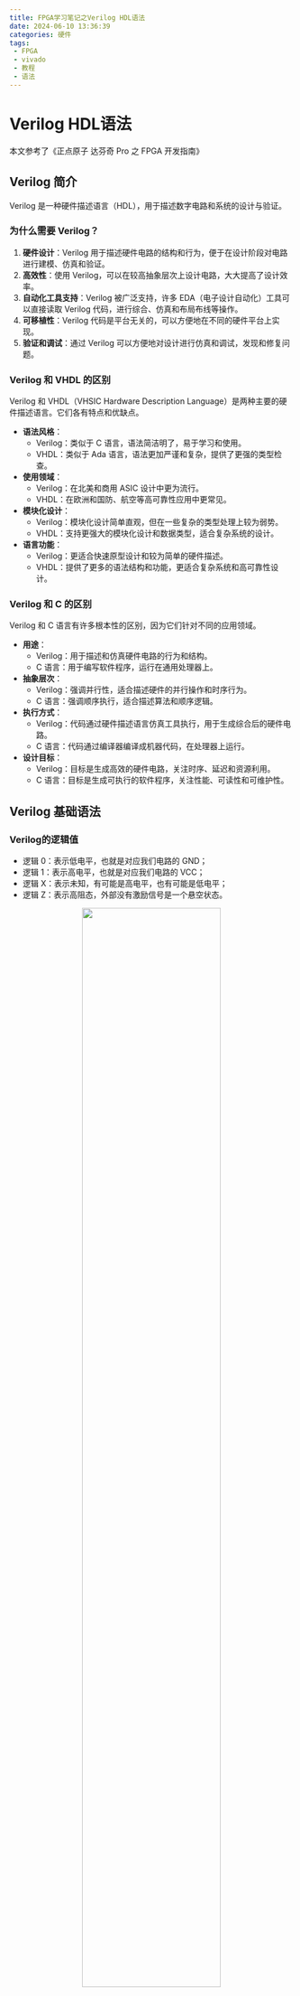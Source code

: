```yaml
---
title: FPGA学习笔记之Verilog HDL语法
date: 2024-06-10 13:36:39
categories: 硬件
tags:
 - FPGA
 - vivado
 - 教程
 - 语法
---
```



# Verilog HDL语法

本文参考了《正点原子 达芬奇 Pro 之 FPGA 开发指南》

## Verilog 简介

Verilog 是一种硬件描述语言（HDL），用于描述数字电路和系统的设计与验证。

### 为什么需要 Verilog？

1. **硬件设计**：Verilog 用于描述硬件电路的结构和行为，便于在设计阶段对电路进行建模、仿真和验证。
2. **高效性**：使用 Verilog，可以在较高抽象层次上设计电路，大大提高了设计效率。
3. **自动化工具支持**：Verilog 被广泛支持，许多 EDA（电子设计自动化）工具可以直接读取 Verilog 代码，进行综合、仿真和布局布线等操作。
4. **可移植性**：Verilog 代码是平台无关的，可以方便地在不同的硬件平台上实现。
5. **验证和调试**：通过 Verilog 可以方便地对设计进行仿真和调试，发现和修复问题。

### Verilog 和 VHDL 的区别
Verilog 和 VHDL（VHSIC Hardware Description Language）是两种主要的硬件描述语言。它们各有特点和优缺点。

- **语法风格**：
    - Verilog：类似于 C 语言，语法简洁明了，易于学习和使用。
    - VHDL：类似于 Ada 语言，语法更加严谨和复杂，提供了更强的类型检查。
- **使用领域**：
    - Verilog：在北美和商用 ASIC 设计中更为流行。
    - VHDL：在欧洲和国防、航空等高可靠性应用中更常见。
- **模块化设计**：
    - Verilog：模块化设计简单直观，但在一些复杂的类型处理上较为弱势。
    - VHDL：支持更强大的模块化设计和数据类型，适合复杂系统的设计。
- **语言功能**：
    - Verilog：更适合快速原型设计和较为简单的硬件描述。
    - VHDL：提供了更多的语法结构和功能，更适合复杂系统和高可靠性设计。

### Verilog 和 C 的区别
Verilog 和 C 语言有许多根本性的区别，因为它们针对不同的应用领域。

- **用途**：
    - Verilog：用于描述和仿真硬件电路的行为和结构。
    - C 语言：用于编写软件程序，运行在通用处理器上。
- **抽象层次**：
    - Verilog：强调并行性，适合描述硬件的并行操作和时序行为。
    - C 语言：强调顺序执行，适合描述算法和顺序逻辑。
- **执行方式**：
    - Verilog：代码通过硬件描述语言仿真工具执行，用于生成综合后的硬件电路。
    - C 语言：代码通过编译器编译成机器代码，在处理器上运行。
- **设计目标**：
    - Verilog：目标是生成高效的硬件电路，关注时序、延迟和资源利用。
    - C 语言：目标是生成可执行的软件程序，关注性能、可读性和可维护性。

## Verilog 基础语法

### Verilog的逻辑值

- 逻辑 0：表示低电平，也就是对应我们电路的 GND；
- 逻辑 1：表示高电平，也就是对应我们电路的 VCC；
- 逻辑 X：表示未知，有可能是高电平，也有可能是低电平；
- 逻辑 Z：表示高阻态，外部没有激励信号是一个悬空状态。

<div align="center">
<img src=./verilog-hdl/1.png width=70%/>
</div>

### Verilog的数字进制格式

- Verilog 数字进制格式包括二进制、八进制、十进制和十六进制，一般常用的为二进制、十进制和十六进制。 
- 二进制表示如下：4’**b**0101 表示 4 位二进制数字 0101； 
- 十进制表示如下：4’**d**2 表示 4 位十进制数字 2（二进制 0010）； 
- 十六进制表示如下：4’**h**a 表示 4 位十六进制数字 a（二进制 1010），十六进制的计数方式为 0，1，2…9，a，b，c，d，e，f，最大计数为 f（f：十进制表示为 15）。 
- 当代码中没有指定数字的位宽与进制时，默认为 32 位的十进制，比如 100，实际上表示的值为32’d100。 


### Verilog 的标识符

- 标识符(identifier）用于定义模块名、端口名和信号名等。
- Verilog 的标识符可以是任意一组字母、数字、$和_(下划线)符号的组合
- 但标识符的第一个字符必须是字母或者下划线。
- 另外，标识符是区分大小写的。

- 注意：
  - 不建议大小写混合使用，
  - 普通内部信号建议全部小写，
  - 参数定义建议大写，
  - 另外信号命名最好体现信号的含义。 

- 以下是一些书写规范的要求： 
  1. 用有意义的有效的名字如 sum、cpu_addr 等。 
  2. 用下划线区分词语组合，如 cpu_addr。 
  3. 采用一些前缀或后缀，比如：时钟采用 clk 前缀：clk_50m，clk_cpu；低电平采用_n 后缀：enable_n； 
  4. 统一缩写，如全局复位信号 rst。 
  5. 同一信号在不同层次保持一致性，如同一时钟信号必须在各模块保持一致。 
  6. 自定义的标识符不能与保留字（关键词）同名。 
  7. 参数统一采用大写，如定义参数使用 SIZE。 

### Verilog 的数据类型 

在 Verilog 语法中，主要有三大类数据类型，即**寄存器类型**、**线网类型**和**参数类型**。从名称中，我们可以看出，真正在数字电路中起作用的数据类型应该是寄存器类型和线网类型。

#### 1. 寄存器类型
- 寄存器类型表示一个抽象的数据存储单元，它只能在 `always` 语句和 `initial` 语句中被赋值
- 如果该过程语句描述的是**时序逻辑**，即 `always` 语句<u>带有时钟信号</u>，则该寄存器变量对应为**寄存器**
- 如果该过程语句描述的是**组合逻辑**，即 `always` 语句<u>不带有时钟信号</u>，则该寄存器变量对应为**硬件连线**
- 寄存器类型的缺省值是 x（未知状态）。
- 寄存器数据类型有很多种，如 `reg`、`integer`、`real` 等，其中最常用的就是 `reg` 类型，它的使用方法如下： 

```verilog
//reg define 
reg  [31:0]  delay_cnt;    //延时计数器 
reg          key_flag ;    //按键标志 
```


#### 2. 线网类型
- 线网表示 Verilog 结构化元件间的物理连线。
- 它的值由驱动元件的值决定，例如连续赋值或门的输出。
- 如果没有驱动元件连接到线网，线网的缺省值为 z（高阻态）。
- 线网类型同寄存器类型一样也是有很多种，如 `tri` 和 `wire` 等，其中最常用的就是 `wire` 类型，它的使用方法如下：

```verilog
//wire define 
wire         data_en;         //数据使能信号 
wire  [7:0]  data   ;         //数据
``` 

#### 3. 参数类型
- 参数其实就是一个常量，常被用于定义状态机的状态、数据位宽和延迟大小
等
- 在定义参数时，我们可以一次定义多个参数，参数与参数之间需要用逗号隔开。
- 采用标识符来代表一个常量可以提高程序的可读性和可维护性。
- 在模块调用时，可通过参数传递来改变被调用模块中已定义的参数。
- 是参数的定义是局部的，只在当前模块中有效。它的使用方法如下：

```verilog
//parameter define 
parameter    DATA_WIDTH = 8;  //数据位宽为8位
``` 

### Verilog 的运算符

- 大部分运算符与C相同，本文就讲述特别且常用的运算符
#### 1.位运算符
- 位运算符是一类最基本的运算符，可以认为它们直接对应数字逻辑中的与、或、非门等逻辑门。常用的位运算符如下表所示。
- 位运算符的与、或、非与逻辑运算符逻辑与、逻辑或、逻辑非使用时候容易混淆，逻辑运算符一般用在条件判断上，位运算符一般用在信号赋值上。 

| 符合 | 使用方法 | 说明 |
| :-----| :---- | :---- |
| ~ | ~a | 将 a 的每个位进行取反 |
| & | a&b | 将 a 的每个位与 b 相同的位进行相与  |
| \| |a\|b | 将 a 的每个位与 b 相同的位进行相或 |
| ^ | a ^ b  | 将 a 的每个位与 b 相同的位进行异或 |


#### 2.移位运算符
- 移位运算符包括左移位运算符和右移位运算符，这两种移位运算符都**用 0 来填补移出的空位**。
- 假设 a 有 8bit 数据位宽，那么 `a<<2`，表示 a 左移 2bit，a 还是 8bit 数据位宽，a 的最高 2bit 数据被移位丢弃了，最低 2bit 数据固定补 0。
- 如果 a 是 3（二进制：00000011），那么 3 左移 2bit，`3<<2`，就是 12（二进制：00001100）。一般使用左移位运算代替乘法，右移位运算代替除法，但是这种也只能表示 2 的指数次幂的乘除法。 

| 符合 | 使用方法 | 说明 |
| :-----| :---- | :---- |
| << |  a << b |  将 a 左移 b 位 | 
| >> |  a >> b |  将 a 右移 b 位 | 


#### 3.拼接运算符
- Verilog 中有一个特殊的运算符是 C 语言中没有的，就是位拼接运算符。用这个运算符可以把两个或多个信号的某些位拼接起来进行运算操作。
  
| 符合 | 使用方法 | 说明 |
| :-----| :---- | :---- |
| {}  |  {a,b} |  将 a 和 b 拼接起来，作为一个新信号 | 


## Verilog 程序框架
### 关键字 
- Verilog 和 C 语言类似，都因编写需要定义了一系列保留字，叫做关键字（或关键词）。这些保留字是识别语法的关键。
![](./verilog-hdl/2.png)
- **实际经常使用的主要如下表**:

<div align="center">
<img src=./verilog-hdl/3.png width=70%/>
</div>

### 程序框架
- Verilog 的基本设计单元是“**模块**”(block)，一个模块是由两部分组成的，一部分**描述接口**，另一部分**描述逻辑功能**。
- 每个Verilog程序包括4个主要的部分：**端口定义**、**IO说明**、**内部信号声明**、**功能定义**。

- 以 《正点原子 达芬奇 Pro 之 FPGA 开发指南》提供的LED 流水灯程序为例来展示 Verilog 的程序框架，代码如下所示（注意：代码中前面的行号只是为了方便大家阅读代码与快速定位到行号的位置，在实际编写代码时不可以添加行号，否则编译代码时会报错）。

```verilog
1  module led( 
2      input               sys_clk  ,  //系统时钟 
3      input               sys_rst_n,  //系统复位，低电平有效 
4      output  reg  [3:0]  led         //4 位 LED 灯 
5      ); 
6   
7  //parameter define 
8  parameter  WIDTH     = 25        ; 
9  parameter  COUNT_MAX = 25_000_000;  //板载 50M 时钟=20ns，0.5s/20ns=25000000，需要 25bit 
10                                     //位宽 
11
12 //reg define 
13 reg    [WIDTH-1:0]  counter     ; 
14 reg    [1:0]        led_ctrl_cnt; 
15  
16 //wire define 
17 wire                counter_en  ; 
18  
19 //*******************************************************************
20 //**                                 main code 
21 //*******************************************************************
22  
23 //计数到最大值时产生高电平使能信号 
24 assign  counter_en = (counter == (COUNT_MAX - 1'b1))  ?  1'b1  :  1'b0;   
25           
26 //用于产生 0.5 秒使能信号的计数器 
27 always @(posedge sys_clk or negedge sys_rst_n) begin 
28     if (sys_rst_n == 1'b0) 
29         counter <= 1'b0; 
30     else if (counter_en) 
31         counter <= 1'b0; 
32     else 
33         counter <= counter + 1'b1; 
34 end 
35  
36 //led 流水控制计数器 
37 always @(posedge sys_clk or negedge sys_rst_n) begin 
38     if (sys_rst_n == 1'b0) 
39         led_ctrl_cnt <= 2'b0; 
40     else if (counter_en) 
41         led_ctrl_cnt <= led_ctrl_cnt + 2'b1; 
42 end 
43  
44 //通过控制 IO 口的高低电平实现发光二极管的亮灭 
45 always @(posedge sys_clk or negedge sys_rst_n) begin 
46     if (sys_rst_n == 1'b0) 
47         led <= 4'b0; 
48     else begin 
49         case (led_ctrl_cnt)                  
50             2'd0 : led <= 4'b0001; 
51             2'd1 : led <= 4'b0010; 
52             2'd2 : led <= 4'b0100; 
53             2'd3 : led <= 4'b1000; 
54             default : ; 
55         endcase 
56     end 
57 end 
58  
59 endmodule  
```
- 首先//开头的都是注释，这个之前我们讲解过了。下面我们来看下具体的解释。 
- 第 1 行为模块定义，模块定义以 module 开始，endmodule 结束，如 59 行所示。 
- 其次 2 到 5 行为端口定义，需要定义 led 模块的输入信号和输出信号，此处输入信号为系统时钟和复位信号，输出为 led 控制信号。 
- 7 到 9 行为参数 parameter 定义，语法如 7 到 9 行所示，定义 parameter 的好处是可以灵活改变参数数字就能控制一些计数器最大计数值或者信号位宽的最大位宽。 
- 12 到 14 行为 reg 信号定义，reg 信号一般情况下代表寄存器，比如此处控制 0.5 秒使能信号的计数器counter。 
- 16 到 17 行为 wire 信号定义，wire 信号就是硬件连线，比如此处的 counter_en，代表计数到最大值时产生高电平使能，本质上是一个硬件连线，其实代表的是一些计数器/寄存器做逻辑判断的结果。 19 到 21 行为 moudle 开始的注释，不添加工具综合也不会报错，但是我们推荐添加，作为一个良好的编程规范。 
- 23 到 24 行为 assign 语句的样式，条件成立选择 1，否则选择 0。 
- 26 到 34 行是 always 语句的样式，27 行代表在时钟上升沿或者复位的下降沿进行信号触发。begin/end 代表语句的开始和结束。28 到 33 行为 if/else 语句，和 C 语言是比较类似的。29 行的“<=”标记代表信号是非阻塞赋值，信号赋值有非阻塞赋值和阻塞赋值两个方式，这个我们后面会详细解释。 36 和 42 行也是一个 always 语句，和 26 到 34 行类似。 
- 44 和 57 行也是一个 always 语句，不过这个 always 语句中嵌入了一个 case 语句，case 语句的语法如49 到 55 行所示，需要一个 case 关键字开始，endcase 关键字结束，default 作为默认分支，和 C 语言也是类似的。当然 case 语句也可以用在不带时钟的 always 语句中，不过本例子的 always 都是带有时钟的。不带时钟的 always 和带时钟的 always 语句的差异这个我们后面也会详细解释。 
- 59 行是 endmodule 标记，代表模块的结束。 
- 如果只有一条赋值语句时，if 后面可以加 begin 和 end，也可以不加；如果超过一条赋值语句时，就必须加上 begin 和 end。 代码如下所示：
```verilog
if(en == 1'b1) begin 
    b <= 1'b1; 
    c <= 1'b1; 
end 
```
## Verilog 高级知识点

### 结构语句
#### initial和 always
- `initial`语句它在模块中只执行一次。
它常用于测试文件的编写，用来产生仿真测试信号(激励信号)，或者用于对存储器变量赋初值。
- `always`语句一直在不断地重复活动。
但是只有和一定的时间控制结合在一起才有作用。
#### assign 和 always 区别 
- `assign` 语句使用时不能带时钟。 
- `always` 语句可以带时钟，也可以不带时钟。在 `always` 不带时钟时，逻辑功能和 `assign` 完全一致，都是
- 只产生组合逻辑。比较**简单的组合逻辑**推荐使用 `assign` 语句，比较**复杂的组合逻辑**推荐使用 `always` 语句。

#### 带不带时钟的 always 语句
- `always`的时间控制可以是**沿触发**也可以是**电平触发**:
- 可以是单个信号，也可以是多个信号，多个信号中间要用关键字or连接。
- 信号的上升沿触发：`@(posedge signal)`
- 信号的下降沿触发：`@(negedge signal)`
- 信号的电平触发：`@(signal)`
- 在 `always` 不带时钟时，逻辑功能和 `assign` 完全一致，虽然产生的信号定义还是 `reg` 类型，但是该语句产生的还是**组合逻辑**。 
```verilog
reg   [3:0] led； 
always @(*) begin 
       case (led_ctrl_cnt)                  
            2'd0    : led = 4'b0001; 
            2'd1    : led = 4'b0010; 
            2'd2    : led = 4'b0100; 
            2'd3    : led = 4'b1000; 
            default : led = 4'b0000; 
        endcase 
end 
```
- 在 `always` 带时钟信号时，这个逻辑语句才能产生真正的寄存器，如下示例 `counter` 就是真正的寄存器。 
```verilog
//用于产生 0.5 秒使能信号的计数器 
always @(posedge sys_clk or negedge sys_rst_n) begin 
    if (sys_rst_n == 1'b0) 
        counter <= 1'b0; 
    else if (counter_en) 
        counter <= 1'b0; 
    else 
        counter <= counter + 1'b1; 34  end 
```

#### 组合逻辑电路和时序逻辑电路
- 根据逻辑功能的不同特点，可以将数字电路分成两大类：**组合逻辑电路**和**时序逻辑电路**。
- **组合逻辑电路**中，任意时刻的输出仅仅取决于该时刻的输入，与电路原来的状态无关。
- **时序逻辑电路**中，任一时刻的输出不仅取决于当时的输入信号，而且还取决于电路原来的状态。或者说还与以前的输入有关，因此时序逻辑必须具备记忆功能。
![](./verilog-hdl/4.png)



### 赋值语句
#### 阻塞赋值（Blocking） 
- 阻塞赋值，顾名思义即在一个 `always` 块中，一条阻塞赋值语句如果没有执行结束，那么该语句后面的语句就不能被执行，即被“阻塞”。
- RHS：赋值等号右边的表达式或变量可以写作 RHS 表达式或 RHS 变量 
- LHS：赋值等号左边的表达式或变量可以写作 LHS 表达式或 LHS 变量
![](./verilog-hdl/5.png)
![](./verilog-hdl/6.png)
- 代码中使用的是阻塞赋值语句，从波形图中可以看到：
  - 在复位的时候（rst_n=0），a=1，b=2，c=3；
  - 而结束复位之后（波形图中的 0 时刻），当 clk 的上升沿到来时（波形图中的 2 时刻），a=0，b=0，c=0。
  - 这是因为阻塞赋值是在当前语句执行完成之后，才会执行后面的赋值语句，因此首先执行的是 a=0，赋值完成后将 a 的值赋值给 b，由于此时 a 的值已经为 0，所以 b=a=0，最后执行的是将 b 的值赋值给 c，而 b 的值已经赋值为 0，所以 c 的值同样等于 0。 

#### 非阻塞赋值（Non-blocking） 
- 符号“<=”用于非阻塞赋值（如:b <= a;），非阻塞赋值是由时钟节拍决定，在时钟上升到来时，执行赋值语句右边，然后将 begin-end 之间的所有赋值语句同时赋值到赋值语句的左边
- 非阻塞赋值的操作过程可以看作两个步骤： 
  1. 赋值开始的时候，计算 RHS； 
  2. 赋值结束的时候，更新 LHS。 

![](./verilog-hdl/7.png)
![](./verilog-hdl/8.png)

- 代码中使用的是非阻塞赋值语句，从波形图中可以看到：
  - 在复位的时候（rst_n=0），a=1，b=2，c=3；
  - 而结束复位之后（波形图中的 0 时刻），当 clk 的上升沿到来时（波形图中的 2 时刻），a=0，b=1，c=2。
  - 这是因为非阻塞赋值在计算 RHS 和更新 LHS 期间，允许其它的非阻塞赋值语句同时计算 RHS 和更新 LHS。在波形图中的 2 时刻，RHS 的表达是 0、a、b，分别等于 0、1、2，这三条语句是同时更新 LHS，所以 a、b、c 的值分别等于 0、1、2。 

#### 阻塞和非阻塞何时使用
- 在描述**组合逻辑电路**的时候，使用**阻塞赋值**，比如 `assign` 赋值语句和不带时钟的 `always` 赋值语句
- 在描述**时序逻辑**的时候，使用**非阻塞赋值**，综合成时序逻辑的电路结构，比如带时钟的 `always` 语句；这种电路结构往往与触发沿有关系，只有在触发沿时才可能发生赋值的变化


## Verilog 状态机
- 状态机(State Machine)
  - 有限状态机(Finite State Machine，简称FSM)
  - 在有限个状态之间按一定规律转换的时序电路。
- 根据状态机的输出是否与输入条件相关，可将状态机分为两大类，即**摩尔(Moore)型状态机**和**米勒(Mealy)型状态机**。 
    -  **Mealy 状态机**：组合逻辑的输出不仅取决于当前状态，还取决于输入状态。 
    - **Moore 状态机**：组合逻辑的输出只取决于当前状态。

### 1. Mealy 状态机
- 米勒状态机的模型如下图所示：
  - 模型中第一个方框是指产生下一状态的组合逻辑 F，F 是当前状态和输入信号的函数，状态是否改变、如何改变，取决于组合逻辑 F 的输出；
  - 第二框图是指状态寄存器，其由一组触发器组成，用来记忆状态机当前所处的状态，状态的改变只发生在时钟的跳边沿；
  - 第三个框图是指产生输出的组合逻辑 G，状态机的输出是由输出组合逻辑 G 提供的，G 也是当前状态和输入信号的函数。 

![](./verilog-hdl/10.png)
### 2. Moore 状态机
 - 摩尔状态机的模型如下图所示，对比米勒状态机的模型可以发现，其区别在于米勒状态机的输出由**当前状态和输入条件决定**的，而摩尔状态机的输出**只取决于当前状态**。

![](./verilog-hdl/11.png)

### 3. 三段式状态机
- 根据状态机的实际写法，状态机还可以分为一段式、二段式和三段式状态机。 
- 三段式：使用三个 `always` 模块。
  - 第一个 `always` 模块采用<u>同步时序</u>**描述状态转移**，
  - 第二个 `always` 采用<u>组合逻辑判断状态转移条件</u>，**描述状态转移规律**，
  - 第三个 `always` 模块**描述状态输出**(可以用组合电路输出，也可以时序电路输出)。 
- 实际应用中三段式状态机使用最多，因为三段式状态机将组合逻辑和时序分开，有利于综合器分析优化以及程序的维护；并且三段式状态机将状态转移与状态输出分开，使代码看上去更加清晰易懂，提高了代码的可读性

1. 在开始编写状态机代码之前，一般先画出状态跳转图，这样在编写代码时思路会比较清晰，下面以一个 7 分频为例：
![](./verilog-hdl/9.png)

2. 状态跳转图画完之后，接下来通过 `parameter` 来定义各个不同状态的参数，如下代码所示:
```verilog
parameter S0 = 7'b0000001;     //独热码定义方式 
parameter S1 = 7'b0000010; 
parameter S2 = 7'b0000100; 
parameter S3 = 7'b0001000; 
parameter S4 = 7'b0010000; 
parameter S5 = 7'b0100000; 
parameter S6 = 7'b1000000;  
```

3. 定义状态寄存器，如下代码所示：
```verilog
reg  [6:0]   curr_st     ;     //当前状态 
reg  [6:0]   next_st     ;     //下一个状态 
```

4. 接下来就可以使用三个 `always` 语句来开始编写状态机的代码，第一个 always 采用同步时序描述状态转移，第二个 `always` 采用组合逻辑判断状态转移条件，第三个 `always` 是描述状态输出，一个完整的三段式状态机的例子如下代码所示： 
```verilog
module divider7_fsm (  
    //系统时钟与复位 
    input       sys_clk      ,  
    input       sys_rst_n    , 
 
    //输出时钟 
    output reg  clk_divide_7  
    ); 
 
//parameter define  
parameter S0 = 7'b0000001;     //独热码定义方式 12 parameter S1 = 7'b0000010; 
parameter S2 = 7'b0000100; 
parameter S3 = 7'b0001000; 
parameter S4 = 7'b0010000; 
parameter S5 = 7'b0100000; 
parameter S6 = 7'b1000000;     
     
//reg define  
reg  [6:0]   curr_st     ;     //当前状态 
reg  [6:0]   next_st     ;     //下一个状态 
 
//***************************************************** 
//*****************************************************
//状态机的第一段采用同步时序描述状态转移 
always @(posedge sys_clk or negedge sys_rst_n) begin                   
    if (!sys_rst_n) 
        curr_st <= S0; 
    else 
        curr_st <= next_st; 
end 
 
//状态机的第二段采用组合逻辑判断状态转移条件  
always @(*) begin  
    case (curr_st)  
        S0: next_st = S1; 
        S1: next_st = S2; 
        S2: next_st = S3; 
        S3: next_st = S4; 
        S4: next_st = S5; 
        S5: next_st = S6; 
        S6: next_st = S0; 
        default: next_st = S0;
    endcase 
end 
 
//状态机的第三段描述状态输出（这里采用时序电路输出） 
always @(posedge sys_clk or negedge sys_rst_n) begin  
    if (!sys_rst_n) 
        clk_divide_7 <= 1'b0; 
    else if ((curr_st == S0) | (curr_st == S1) | (curr_st == S2)  | (curr_st == S3))                 
        clk_divide_7  <= 1'b0; 
    else if ((curr_st == S4) | (curr_st == S5) | (curr_st == S6))  
        clk_divide_7  <= 1'b1;     
end 
 
endmodule 
```

- 第一个 `always` 语句实现同步状态跳转（如代码的第 27 至第 33 行所示），在复位的时候，当前状态处在 S0 状态，否则将下一个状态赋值给当前状态
- 第二个 `always` 采用组合逻辑判断状态转移条件（如代码的第 35 行至第 47 行代码所示），这里每一个状态只保持一个时钟周期，也就是直接跳转到下一个状态，在实际应用中，一般根据输入的条件来判断是否跳转到其它状态或者停留在当前转态，最后在 `case` 语句后面增加一个 `default` 语句，来防止状态机处在异常的状态；
- 第三个 `always` 输出分频后的时钟（如代码的第 49 至第 59 行代码所示），状态机的第三段可以使用组合逻辑电路输出，也可以使用时序逻辑电路输出，一般推荐使用时序电路输出，因为状态机的设计和其它设计一样，最好使用同步时序方式设计，以提高设计的稳定性，消除毛刺。

![](./verilog-hdl/12.png)

- 三段式可以在组合逻辑后再**增加一级寄存器**来实现时序逻辑输出:
  1. 可以有效地滤去组合逻辑输出的毛刺;
  2. 可以有效地进行时序计算与约束;
  3. 另外对于总线形式的输出信号来说，容易使总线数据对齐，从而减小总线数据间的偏移，减小接收端数据采样出错的频率。

